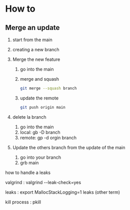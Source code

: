 # How to

## Merge an update

1. start from the main
2. creating a new branch
3. Merge the new feature

   1. go into the main
   1. merge and squash

       ```sh
       git merge --squash branch
       ```
   1. update the remote

       ```sh
       git push origin main
       ```

4. delete la branch

   1. go into the main
   1. local: gb -D branch
   1. remote: gp -d orgin branch

5. Update the others branch from the update of the main

   1. go into your branch
   1. grb main


how to handle a leaks

valgrind : valgrind --leak-check=yes <prog>

leaks : export MallocStackLogging=1
		leaks (other term)

kill process : pkill <prog>